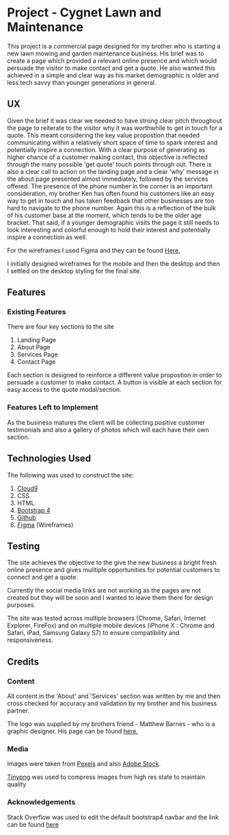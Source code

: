 
# Project - Cygnet Lawn and Maintenance

This project is a commercial page designed for my brother who is starting a new lawn mowing and garden maintenance business.
His brief was to create a page which provided a relevant online presence and which would persuade the visitor to make contact and get a quote.
He also wanted this achieved in a simple and clear way as his market demographic is older and less tech savvy than younger generations in general.

## UX

Given the brief it was clear we needed to have strong clear pitch throughout the page to reiterate to the visitor why it was worthwhile to get in touch for a quote.
This meant considering the key value propostion that needed communicating within a relatively short space of time to spark interest and potentially inspire a connection.
With a clear purpose of generating as higher chance of a customer making contact, this objective is reflected through the many possible 'get quote' touch points
through out.  There is also a clear call to action on the landing page and a clear 'why' message in the about page presented almost immediately, followed by the services offered.
The presence of the phone number in the corner is an important consideration, my brother Ken has often found his customers like an easy way to get in touch and has taken feedback that other businesses are too hard to navigate to the phone number.
Again this is a reflection of the bulk of his customer base at the moment, which tends to be the older age bracket.  That said, if a younger demographic visits the page it still needs
to look interesting and colorful enough to hold their interest and potentially inspire a connection as well.

For the wireframes I used Figma and they can be found [Here.](https://www.figma.com/file/TFhKUFZm6Jwh3Q1qq7ujJ9hu/Explore?node-id=18%3A162)

I initially designed wireframes for the mobile and then the desktop and then I settled on the desktop styling for the final site.


## Features

### Existing Features

There are four key sections to the site

1.  Landing Page
2.  About Page
3.  Services Page
4.  Contact Page

Each section is designed to reinforce a different value propostion in order to persuade a customer to make contact.  A button is visible at each section for easy access to the quote modal/section.

### Features Left to Implement

As the business matures the client will be collecting positive customer testimonials and also a gallery of photos which will each have their own section.


## Technologies Used

The following was used to construct the site:

1. [Cloud9](https://c9.io/login)
2. CSS
3. HTML
4. [Bootstrap 4](https://getbootstrap.com/)
5. [Github](https://github.com/)
6. [Figma](https://www.figma.com) (Wireframes)

## Testing

The site achieves the objective to the give the new business a bright fresh online presence and gives mulitiple opportunities for potential customers to connect and get a quote.

Currently the social media links are not working as the pages are not created but they will be soon and I wanted to leave them there for design purposes.

The site was tested across multiple browsers (Chrome, Safari, Internet Explorer, FireFox) and on multiple mobile devices (iPhone X : Chrome and Safari, iPad, Samsung Galaxy S7) to ensure compatibility and responsiveness.

## Credits 

### Content

All content in the 'About' and 'Services' section was written by me and then cross checked for accuracy and validation by my brother and his business partner.

The logo was supplied by my brothers friend - Matthew Barnes - who is a graphic designer.  His page can be found [here.](http://www.mzbarnes.com/) 

### Media

Images were taken from [Pexels](https://www.pexels.com/) and also [Adobe Stock](https://stock.adobe.com/ie/).  

[Tinypng](https://tinypng.com/) was used to compress images from high res state to maintain quality


### Acknowledgements

Stack Overflow was used to edit the default bootstrap4 navbar and the link can be found [here](https://stackoverflow.com/questions/42586729/bootstrap-4-change-hamburger-toggler-color)

